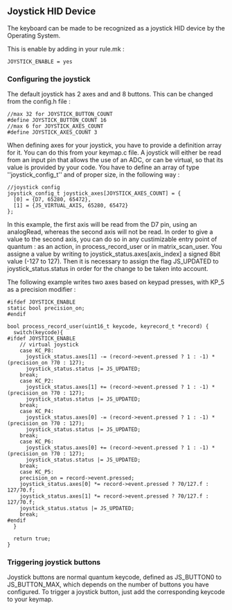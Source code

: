 ## Joystick HID Device

The keyboard can be made to be recognized as a joystick HID device by the Operating System. 

This is enable by adding in your rule.mk : 

```
JOYSTICK_ENABLE = yes
```

### Configuring the joystick

The default joystick has 2 axes and and 8 buttons. This can be changed from the config.h file : 

```
//max 32 for JOYSTICK_BUTTON_COUNT
#define JOYSTICK_BUTTON_COUNT 16
//max 6 for JOYSTICK_AXES_COUNT
#define JOYSTICK_AXES_COUNT 3
```

When defining axes for your joystick, you have to provide a definition array for it. You can do this from your keymap.c file.
A joystick will either be read from an input pin that allows the use of an ADC, or can be virtual, so that its value is provided by your code.
You have to define an array of type ''joystick_config_t'' and of proper size, in the following way : 

```
//joystick config
joystick_config_t joystick_axes[JOYSTICK_AXES_COUNT] = {
  [0] = {D7, 65280, 65472},
  [1] = {JS_VIRTUAL_AXIS, 65280, 65472}
};
```

In this example, the first axis will be read from the D7 pin, using an analogRead, whereas the second axis will not be read.
In order to give a value to the second axis, you can do so in any custimizable entry point of quantum : as an action, in process_record_user or in matrix_scan_user.
You assigne a value by writing to joystick_status.axes[axis_index] a signed 8bit value (-127 to 127). Then it is necessary to assign the flag JS_UPDATED to joystick_status.status in order for the change to be taken into account.

The following example writes two axes based on keypad presses, with KP_5 as a precision modifier : 

```
#ifdef JOYSTICK_ENABLE
static bool precision_on;
#endif

bool process_record_user(uint16_t keycode, keyrecord_t *record) {
  switch(keycode){
#ifdef JOYSTICK_ENABLE
    // virtual joystick
    case KC_P8:
      joystick_status.axes[1] -= (record->event.pressed ? 1 : -1) * (precision_on ?70 : 127);
      joystick_status.status |= JS_UPDATED;
    break;
    case KC_P2:
      joystick_status.axes[1] += (record->event.pressed ? 1 : -1) * (precision_on ?70 : 127);
      joystick_status.status |= JS_UPDATED;
    break;
    case KC_P4:
      joystick_status.axes[0] -= (record->event.pressed ? 1 : -1) * (precision_on ?70 : 127);
      joystick_status.status |= JS_UPDATED;
    break;
    case KC_P6:
      joystick_status.axes[0] += (record->event.pressed ? 1 : -1) * (precision_on ?70 : 127);
      joystick_status.status |= JS_UPDATED;
    break;
    case KC_P5:
    precision_on = record->event.pressed;
    joystick_status.axes[0] *= record->event.pressed ? 70/127.f : 127/70.f;
    joystick_status.axes[1] *= record->event.pressed ? 70/127.f : 127/70.f;
    joystick_status.status |= JS_UPDATED;
    break;
#endif
  }
  
  return true;
}
```

### Triggering joystick buttons

Joystick buttons are normal quantum keycode, defined as JS_BUTTON0 to JS_BUTTON_MAX, which depends on the number of buttons you have configured.
To trigger a joystick button, just add the corresponding keycode to your keymap.



### 